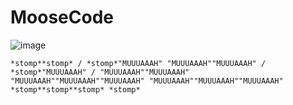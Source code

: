 # MooseCode

![image](https://github.com/user-attachments/assets/0da966f4-0759-4d20-beb6-768e8472edaf)

```
*stomp**stomp* / *stomp*"MUUUAAAH" "MUUUAAAH""MUUUAAAH" / *stomp*"MUUUAAAH" / "MUUUAAAH""MUUUAAAH" "MUUUAAAH""MUUUAAAH""MUUUAAAH" "MUUUAAAH""MUUUAAAH""MUUUAAAH" *stomp**stomp**stomp* *stomp*
```
